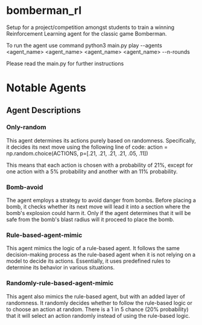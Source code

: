

# bomberman_rl
Setup for a project/competition amongst students to train a winning Reinforcement Learning agent for the classic game Bomberman.

To run the agent use command
python3 main.py play --agents <agent_name> <agent_name> <agent_name> <agent_name> --n-rounds <no-of-rounds>

Please read the main.py for further instructions

# Notable Agents
## Agent Descriptions

### Only-random
This agent determines its actions purely based on randomness. Specifically, it decides its next move using the following line of code:
action = np.random.choice(ACTIONS, p=[.21, .21, .21, .21, .05, .11])

This means that each action is chosen with a probability of 21%, except for one action with a 5% probability and another with an 11% probability.

### Bomb-avoid
The agent employs a strategy to avoid danger from bombs. Before placing a bomb, it checks whether its next move will lead it into a section where the bomb's explosion could harm it. Only if the agent determines that it will be safe from the bomb's blast radius will it proceed to place the bomb.

### Rule-based-agent-mimic
This agent mimics the logic of a rule-based agent. It follows the same decision-making process as the rule-based agent when it is not relying on a model to decide its actions. Essentially, it uses predefined rules to determine its behavior in various situations.

### Randomly-rule-based-agent-mimic
This agent also mimics the rule-based agent, but with an added layer of randomness. It randomly decides whether to follow the rule-based logic or to choose an action at random. There is a 1 in 5 chance (20% probability) that it will select an action randomly instead of using the rule-based logic.



